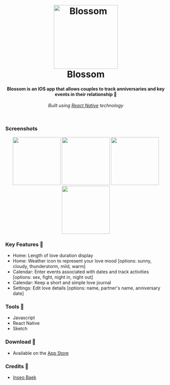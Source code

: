 <h1 align="center">
 <br>
  <a href="https://itunes.apple.com/us/app/blossom-calculate-loving-days/id1202119569?mt=8"><img src="https://raw.githubusercontent.com/yunibaek/Blossom/master/design/appIcon.png" alt="Blossom" width="200"></a>
 <br>
   Blossom
 <br>
</h1>

<h4 align="center"> Blossom is an IOS app that allows couples to track anniversaries and key events in their relationship 🌷</h4>
<p align="center"><i> Built using <a href="https://facebook.github.io/react-native/">React Native</a> technology</i></p>

<br>

### Screenshots
<div align="center">
<img src="https://github.com/isbaek/Blossom/assets/2745549/4d32ff25-4905-407d-81e6-0f58aa5f0bbb" width="150" height="auto">
<img src="https://github.com/isbaek/Blossom/assets/2745549/7de22128-4b05-40e6-902d-e95df870065b" width="150" height="auto">
<img src="https://github.com/isbaek/Blossom/assets/2745549/eb92a4e7-e00e-4483-a5e0-5950f26c6d6d" width="150" height="auto">
<img src="https://github.com/isbaek/Blossom/assets/2745549/ba056679-bf3c-43f8-9cc8-01cf1878519a" width="150" height="auto">
</div>

### Key Features 🌷
* Home: Length of love duration display 
* Home: Weather icon to represent your love mood [options: sunny, cloudy, thunderstorm, mild, warm]
* Calendar: Enter events associated with dates and track activities [options: sex, fight, night in, night out]
* Calendar: Keep a short and simple love journal
* Settings: Edit love details [options: name, partner's name, anniversary date]

### Tools 🌷
* Javascript
* React Native
* Sketch

### Download 🌷
* Available on the <a href="https://itunes.apple.com/us/app/blossom-calculate-loving-days/id1202119569?mt=8"> App Store </a>

### Credits 🌷
* <a href="http://www.inseobaek.com">Inseo Baek</a>
